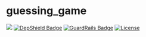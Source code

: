 # guessing_game

[<img src="https://api.travis-ci.org/caiocampos/guessing_game.svg?branch=master">](https://travis-ci.org/caiocampos/guessing_game)
[![DepShield Badge](https://depshield.sonatype.org/badges/caiocampos/guessing_game/depshield.svg)](https://depshield.github.io)
[![GuardRails Badge](https://badges.guardrails.io/caiocampos/guessing_game.svg)](https://www.guardrails.io/)
[![License](https://img.shields.io/github/license/caiocampos/guessing_game.svg)](LICENSE)
